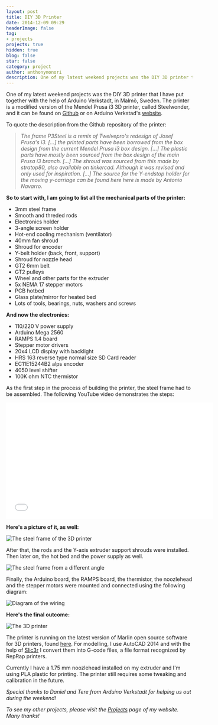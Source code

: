 ```yaml
---
layout: post
title: DIY 3D Printer
date: 2014-12-09 09:29
headerImage: false
tag:
- projects
projects: true
hidden: true
blog: false
star: false
category: project
author: anthonymonori
description: One of my latest weekend projects was the DIY 3D printer that I have put together with the help of Arduino Verkstadt, in Malmö, Sweden.
---
```


One of my latest weekend projects was the DIY 3D printer that I have put together with the help of Arduino Verkstadt, in Malmö, Sweden. The printer is a modified version of the Mendel Prusa i3 3D printer, called Steelwonder, and it can be found on [Github](https://github.com/anthonymonori/Steelwonder) or on Arduino Verkstad's [website](http://verkstad.cc/3d_Printer/).

To quote the description from the Github repository of the printer:
> _The frame P3Steel is a remix of Twelvepro's redesign of Josef Prusa's i3. [...] the printed parts have been borrowed from the box design from the current Mendel Prusa i3 box design. [...] The plastic parts have mostly been sourced from the box design of the main Prusa i3 branch. [...] The shroud was sourced from this made by stratop80, also available on tinkercad. Although it was revised and only used for inspiration. [...] The source for the Y-endstop holder for the moving y-carriage can be found here here is made by Antonio Navarro._


**So to start with, I am going to list all the mechanical parts of the printer:**

* 3mm steel frame
* Smooth and threded rods
* Electronics holder
* 3-angle screen holder
* Hot-end cooling mechanism (ventilator)
* 40mm fan shroud
* Shroud for encoder
* Y-belt holder (back, front, support)
* Shroud for nozzle head
* GT2 6mm belt
* GT2 pulleys
* Wheel and other parts for the extruder
* 5x NEMA 17 stepper motors
* PCB hotbed
* Glass plate/mirror for heated bed
* Lots of tools, bearings, nuts, washers and screws


**And now the electronics:**

* 110/220 V power supply
* Arduino Mega 2560
* RAMPS 1.4 board
* Stepper motor drivers
* 20x4 LCD display with backlight
* HRS 163 reverse type normal size SD Card reader
* EC11E15244B2 alps encoder
* 4050 level shifter
* 100K ohm NTC thermistor

As the first step in the process of building the printer, the steel frame had to be assembled. The following YouTube video demonstrates the steps:

<iframe width="560" height="315" src="//www.youtube.com/embed/In_Q6NkX3fs" frameborder="0" allowfullscreen></iframe>

**Here's a picture of it, as well:**

![The steel frame of the 3D printer](/assets/images/projects/diy-3d-printer/diy-frame.jpg)

After that, the rods and the Y-axis extruder support shrouds were installed. Then later on, the hot bed and the power supply as well.

![The steel frame from a different angle](/assets/images/projects/diy-3d-printer/diy-frame-2.jpg)

Finally, the Arduino board, the RAMPS board, the thermistor, the noozlehead and the stepper motors were mounted and connected using the following diagram:

![Diagram of the wiring](/assets/images/projects/diy-3d-printer/diagram.svg)

**Here's the final outcome:**

![The 3D printer](/assets/images/projects/diy-3d-printer/diy-outcome.jpg)

The printer is running on the latest version of Marlin open source software for 3D printers, found [here](https://github.com/ErikZalm/Marlin). For modelling, I use AutoCAD 2014 and with the help of [Slic3r](https://github.com/alexrj/Slic3r) I convert them into G-code files, a file format recognized by RepRap printers.

Currently I have a 1.75 mm noozlehead installed on my extruder and I'm using PLA plastic for printing. The printer still requires some tweaking and calibration in the future.

_Special thanks to Daniel and Tere from Arduino Verkstadt for helping us out during the weekend!_

_To see my other projects, please visit the [Projects](/projects) page of my website. Many thanks!_
